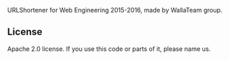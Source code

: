 
URLShortener for Web Engineering 2015-2016, made by WallaTeam group.

## License

Apache 2.0 license.
If you use this code or parts of it, please name us.

